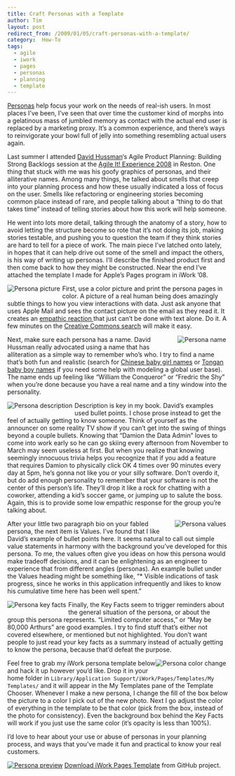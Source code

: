 ```yaml
---
title: Craft Personas with a Template
author: Tim
layout: post
redirect_from: /2009/01/05/craft-personas-with-a-template/
category:  How-To
tags:
  - agile
  - iwork
  - pages
  - personas
  - planning
  - template
---
```

[Personas][1] help focus your work on the needs of real-ish users. In most places I&#8217;ve been, I&#8217;ve seen that over time the customer kind of morphs into a gelatinous mass of jumbled memory as contact with the actual end user is replaced by a marketing proxy. It&#8217;s a common experience, and there&#8217;s ways to reinvigorate your bowl full of jelly into something resembling actual users again.

Last summer I attended [David Hussman][2]&#8216;s Agile Product Planning: Building Strong Backlogs session at the [Agile It! Experience 2008][3] in Reston. One thing that stuck with me was his goofy graphics of personas, and their alliterative names. Among many things, he talked about smells that creep into your planning process and how these usually indicated a loss of focus on the user. Smells like refactoring or engineering stories becoming common place instead of rare, and people talking about a &#8220;thing to do that takes time&#8221; instead of telling stories about how this work will help someone.

 [1]: http://en.wikipedia.org/wiki/Personas
 [2]: http://www.nofluffjuststuff.com/conference/speaker/david_hussman.html
 [3]: http://www.agileitx.com/conference/reston/2008/06/index.html

<!--more-->

He went into lots more detail, talking through the anatomy of a story, how to avoid letting the structure become so rote that it&#8217;s not doing its job, making stories testable, and pushing you to question the team if they think stories are hard to tell for a piece of work. The main piece I&#8217;ve latched onto lately, in hopes that it can help drive out some of the smell and impact the others, is his way of writing up personas. I&#8217;ll describe the finished product first and then come back to how they might be constructed. Near the end I&#8217;ve attached the template I made for Apple&#8217;s Pages program in iWork &#8217;08.

<img src="http://timshadel.com/wp-content/uploads/2009/01/3171043037_282b9c105d.jpg" alt="Persona picture" style="float: left; padding-right: 5px; padding-bottom: 5px" />First, use a color picture and print the persona pages in color. A picture of a real human being does amazingly subtle things to how you view interactions with data. Just ask anyone that uses Apple Mail and sees the contact picture on the email as they read it. It creates an [empathic reaction ][4]that just can&#8217;t be done with text alone. Do it. A few minutes on the [Creative Commons search][5] will make it easy.

<img src="http://timshadel.com/wp-content/uploads/2009/01/3171881872_21ab27c25c.jpg" alt="Persona name" style="float: right; padding-right: 5px; padding-bottom: 5px" /> Next, make sure each persona has a name. David Hussman really advocated using a name that has alliteration as a simple way to remember who&#8217;s who. I try to find a name that&#8217;s both fun and realistic (search for [Chinese baby girl names][6] or [Tongan baby boy names][7] if you need some help with modeling a global user base). The name ends up feeling like &#8220;William the Conqueror&#8221; or &#8220;Fredric the Shy&#8221; when you&#8217;re done because you have a real name and a tiny window into the personality.

<img src="http://timshadel.com/wp-content/uploads/2009/01/3171073837_fc8b019e1d.jpg" alt="Persona description" style="float: left; padding-right: 5px; padding-bottom: 5px" /> Description is key in my book. David&#8217;s examples used bullet points. I chose prose instead to get the feel of actually getting to know someone. Think of yourself as the announcer on some reality TV show if you can&#8217;t get into the swing of things beyond a couple bullets. Knowing that &#8220;Damion the Data Admin&#8221; loves to come into work early so he can go skiing every afternoon from November to March may seem useless at first. But when you realize that knowing seemingly innocuous trivia helps you recognize that if you add a feature that requires Damion to physically click OK 4 times over 90 minutes every day at 5pm, he&#8217;s gonna not like you or your silly software. Don&#8217;t overdo it, but do add enough personality to remember that your software is not the center of this person&#8217;s life. They&#8217;ll drop it like a rock for chatting with a coworker, attending a kid&#8217;s soccer game, or jumping up to salute the boss. Again, this is to provide some low empathic response for the group you&#8217;re talking about.

<img src="http://timshadel.com/wp-content/uploads/2009/01/3171073809_8ce65dc596.jpg" alt="Persona values" style="float: right; padding-right: 5px; padding-bottom: 5px" /> After your little two paragraph bio on your fabled persona, the next item is Values. I&#8217;ve found that I like David&#8217;s example of bullet points here. It seems natural to call out simple value statements in harmony with the background you&#8217;ve developed for this persona. To me, the values often give you ideas on how this persona would make tradeoff decisions, and it can be enlightening as an engineer to experience that from different angles (personas). An example bullet under the Values heading might be something like, &#8220;* Visible indications of task progress, since he works in this application infrequently and likes to know his cumulative time here has been well spent.&#8221;

<img src="http://timshadel.com/wp-content/uploads/2009/01/3171903620_ec552b79ca.jpg" alt="Persona key facts" style="float: left; padding-right: 5px; padding-bottom: 5px" /> Finally, the Key Facts seem to trigger reminders about the general situation of the persona, or about the group this persona represents. &#8220;Limited computer access,&#8221; or &#8220;May be 80,000 Arthurs&#8221; are good examples. I try to find stuff that&#8217;s either not covered elsewhere, or mentioned but not highlighted. You don&#8217;t want people to just read your key facts as a summary instead of actually getting to know the persona, because that&#8217;d defeat the purpose.

<img src="http://timshadel.com/wp-content/uploads/2009/01/3171128567_abe440c2bc.jpg" alt="Persona color change" style="float: right; padding-right: 5px; padding-bottom: 5px" /> Feel free to grab my iWork persona template below and hack it up however you&#8217;d like. Drop it in your home folder in `Library/Application Support/iWork/Pages/Templates/My Templates/` and it will appear in the My Templates pane of the Template Chooser. Whenever I make a new persona, I change the fill of the box below the picture to a color I pick out of the new photo. Next I go adjust the color of everything in the template to be that color (pick from the box, instead of the photo for consistency). Even the background box behind the Key Facts will work if you just use the same color (it&#8217;s opacity is less than 100%).

<p style="clear: both">
  I&#8217;d love to hear about your use or abuse of personas in your planning process, and ways that you&#8217;ve made it fun and practical to know your real customers.
</p>

[![Persona preview][8]][9]
[Download iWork Pages Template][9] from GitHub project.

 [4]: http://www.jnd.org/dn.mss/personas_empath.html "Ad-Hoc Personas & Empathetic Focus by Don Norman"
 [5]: http://search.creativecommons.org/
 [6]: http://www.google.com/search?hl=en&rls=en-us&q=chinese+baby+girl+names
 [7]: http://www.google.com/search?hl=en&rls=en-us&q=tongan+baby+boy+names
 [8]: http://timshadel.com/wp-content/uploads/2009/01/3171034009_6cb6c21120.jpg
 [9]: http://github.com/timshadel/persona-placeholder/tree "GitHub Persona Placeholder Project"
